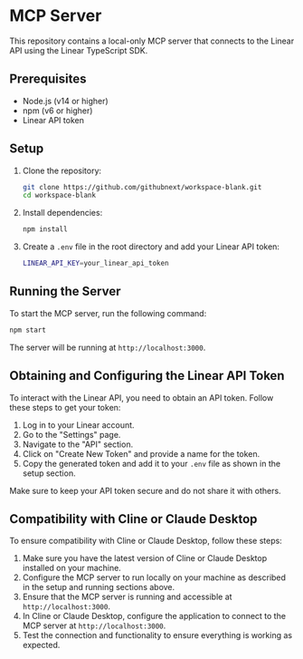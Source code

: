 # MCP Server

This repository contains a local-only MCP server that connects to the Linear API using the Linear TypeScript SDK.

## Prerequisites

- Node.js (v14 or higher)
- npm (v6 or higher)
- Linear API token

## Setup

1. Clone the repository:

   ```sh
   git clone https://github.com/githubnext/workspace-blank.git
   cd workspace-blank
   ```

2. Install dependencies:

   ```sh
   npm install
   ```

3. Create a `.env` file in the root directory and add your Linear API token:

   ```sh
   LINEAR_API_KEY=your_linear_api_token
   ```

## Running the Server

To start the MCP server, run the following command:

```sh
npm start
```

The server will be running at `http://localhost:3000`.

## Obtaining and Configuring the Linear API Token

To interact with the Linear API, you need to obtain an API token. Follow these steps to get your token:

1. Log in to your Linear account.
2. Go to the "Settings" page.
3. Navigate to the "API" section.
4. Click on "Create New Token" and provide a name for the token.
5. Copy the generated token and add it to your `.env` file as shown in the setup section.

Make sure to keep your API token secure and do not share it with others.

## Compatibility with Cline or Claude Desktop

To ensure compatibility with Cline or Claude Desktop, follow these steps:

1. Make sure you have the latest version of Cline or Claude Desktop installed on your machine.
2. Configure the MCP server to run locally on your machine as described in the setup and running sections above.
3. Ensure that the MCP server is running and accessible at `http://localhost:3000`.
4. In Cline or Claude Desktop, configure the application to connect to the MCP server at `http://localhost:3000`.
5. Test the connection and functionality to ensure everything is working as expected.
